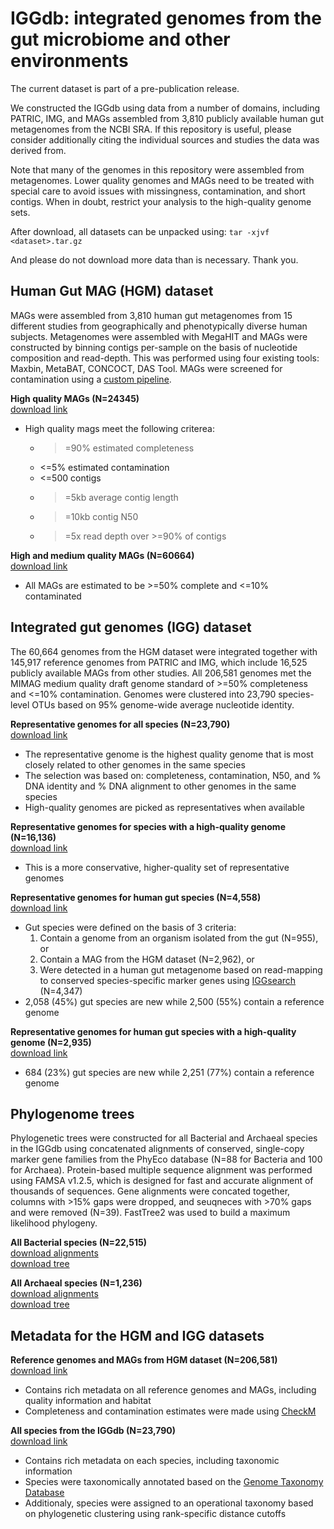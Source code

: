 # IGGdb: integrated genomes from the gut microbiome and other environments

The current dataset is part of a pre-publication release.

We constructed the IGGdb using data from a number of domains, including PATRIC, IMG, and MAGs assembled from 3,810 publicly available human gut metagenomes from the NCBI SRA. If this repository is useful, please consider additionally citing the individual sources and studies the data was derived from.

Note that many of the genomes in this repository were assembled from metagenomes. Lower quality genomes and MAGs need to be treated with special care to avoid issues with missingness, contamination, and short contigs. When in doubt, restrict your analysis to the high-quality genome sets.

After download, all datasets can be unpacked using: `tar -xjvf <dataset>.tar.gz`

And please do not download more data than is necessary. Thank you.
 
## Human Gut MAG (HGM) dataset

MAGs were assembled from 3,810 human gut metagenomes from 15 different studies from geographically and phenotypically diverse human subjects. Metagenomes were assembled with MegaHIT and MAGs were constructed by binning contigs per-sample on the basis of nucleotide composition and read-depth. This was performed using four existing tools: Maxbin, MetaBAT, CONCOCT, DAS Tool. MAGs were screened for contamination using a [custom pipeline](link).

<b>High quality MAGs (N=24345)</b>   
[download link](http://bit.ly/HGM_hq_24345_fna)

* High quality mags meet the following criterea:
	* 	>=90% estimated completeness
	*  <=5% estimated contamination
	*  <=500 contigs
	*  >=5kb average contig length
	*  >=10kb contig N50
	*  >=5x read depth over >=90% of contigs

<b>High and medium quality MAGs (N=60664)</b>   
[download link](http://bit.ly/HGM_all_60664_fna)

* All MAGs are estimated to be >=50% complete and <=10% contaminated

## Integrated gut genomes (IGG) dataset

The 60,664 genomes from the HGM dataset were integrated together with 145,917 reference genomes from PATRIC and IMG, which include 16,525 publicly available MAGs from other studies. All 206,581 genomes met the MIMAG medium quality draft genome standard of >=50% completeness and <=10% contamination. Genomes were clustered into 23,790 species-level OTUs based on 95% genome-wide average nucleotide identity.  

<b>Representative genomes for all species (N=23,790)</b>  
[download link](http://bit.ly/IGG_all_23790_fna)

* The representative genome is the highest quality genome that is most closely related to other genomes in the same species
* The selection was based on: completeness, contamination, N50, and % DNA identity  and % DNA alignment to other genomes in the same species
* High-quality genomes are picked as representatives when available

<b>Representative genomes for species with a high-quality genome (N=16,136)</b>  
[download link](http://bit.ly/IGG_hq_16136_fna)  

* This is a more conservative, higher-quality set of representative genomes 

<b>Representative genomes for human gut species (N=4,558)</b>  
[download link](http://bit.ly/IGG_gut_4558_fna)  

* Gut species were defined on the basis of 3 criteria:  
	1) Contain a genome from an organism isolated from the gut (N=955), or  
	2) Contain a MAG from the HGM dataset (N=2,962), or  
	3) Were detected in a human gut metagenome based on read-mapping to conserved species-specific marker genes using [IGGsearch](https://github.com/snayfach/IGGsearch) (N=4,347)
* 2,058 (45%) gut species are new while 2,500 (55%) contain a reference genome

<b>Representative genomes for human gut species with a high-quality genome (N=2,935)</b>  
[download link](http://bit.ly/IGG_gut_2935_fna)

* 684 (23%) gut species are new while 2,251 (77%) contain a reference genome


## Phylogenome trees

Phylogenetic trees were constructed for all Bacterial and Archaeal species in the IGGdb using concatenated alignments of conserved, single-copy marker gene families from the PhyEco database (N=88 for Bacteria and 100 for Archaea). Protein-based multiple sequence alignment was performed using FAMSA v1.2.5, which is designed for fast and accurate alignment of thousands of sequences. Gene alignments were concated together, columns with >15% gaps were dropped, and seuqneces with >70% gaps and were removed (N=39). FastTree2 was used to build a maximum likelihood phylogeny.

<b>All Bacterial species (N=22,515)</b>  
[download alignments](http://bit.ly/IGG_bact_22515_msa)  
[download tree](http://bit.ly/IGG_bact_22515_tre)

<b>All Archaeal species (N=1,236)</b>  
[download alignments](http://bit.ly/IGG_arch_1236_msa)   
[download tree](http://bit.ly/IGG_arch_1236_tre)


## Metadata for the HGM and IGG datasets

<b>Reference genomes and MAGs from HGM dataset (N=206,581)</b>  
[download link](http://bit.ly/IGG_genome_info_206581)

* Contains rich metadata on all reference genomes and MAGs, including quality information and habitat
* Completeness and contamination estimates were made using [CheckM](https://github.com/Ecogenomics/CheckM)

<b>All species from the IGGdb (N=23,790)</b>  
[download link](http://bit.ly/IGG_species_info_23790)  

* Contains rich metadata on each species, including taxonomic information
* Species were taxonomically annotated based on the [Genome Taxonomy Database](https://github.com/Ecogenomics/GTDBTk)
* Additionaly, species were assigned to an operational taxonomy based on phylogenetic clustering using rank-specific distance cutoffs
